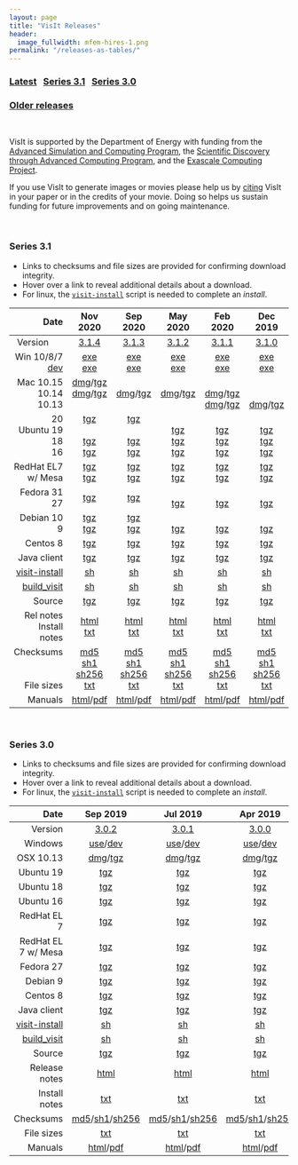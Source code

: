 ```yaml
---
layout: page
title: "VisIt Releases"
header:
  image_fullwidth: mfem-hires-1.png
permalink: "/releases-as-tables/"
---
```

### [Latest](#series-31)&nbsp;&nbsp;&nbsp;[Series 3.1](#series-31)&nbsp;&nbsp;&nbsp;[Series 3.0](#series-30)
### [Older releases](https://wci.llnl.gov/simulation/computer-codes/visit/executables)

<br>

VisIt is supported by the Department of Energy with funding from the
[Advanced Simulation and Computing Program](https://asc.llnl.gov), the
[Scientific Discovery through Advanced Computing Program](https://www.scidac.gov),
and the [Exascale Computing Project](https://www.exascaleproject.org).

If you use VisIt to generate images or movies please help us by
[citing](citing-visit.md) VisIt in your paper or in the credits of your movie.
Doing so helps us sustain funding for future improvements and on going maintenance.

<br>

<a name="latest"></a>
### Series 3.1

* Links to checksums and file sizes are provided for confirming download integrity.
* Hover over a link to reveal additional details about a download.
* For linux, the [`visit-install`][vm2] script is needed to complete an *install*.

Date | Nov 2020 | Sep 2020 | May 2020 | Feb 2020 | Dec 2019
---:|:---:|:---:|:---:|:---:|:---:
Version&nbsp;&nbsp;&nbsp;&nbsp;&nbsp;&nbsp;     | [3.1.4] | [3.1.3] | [3.1.2] | [3.1.1] | [3.1.0]
Win 10/8/7<br>[dev]|[exe][314w]<br>[exe][314wd]|[exe][313w]<br>[exe][313wd]|[exe][312w]<br>[exe][312wd]|[exe][311w]<br>[exe][311wd]|[exe][310w]<br>[exe][310wd]
Mac 10.15<br>10.14<br>10.13|[dmg][314m1015dmg]/[tgz][314m1015tgz]<br>[dmg][314m1014dmg]/[tgz][314m1014tgz]<br>&nbsp;|&nbsp;<br>[dmg][313m1014dmg]/[tgz][313m1014tgz]<br>&nbsp;|&nbsp;<br>[dmg][312m1014dmg]/[tgz][312m1014tgz]<br>&nbsp;|&nbsp;<br>[dmg][311m1014dmg]/[tgz][311m1014tgz]<br>[dmg][311m1013dmg]/[tgz][311m1013tgz]|&nbsp;<br>&nbsp;<br>[dmg][310m1013dmg]/[tgz][310m1013tgz]
20<br>Ubuntu 19<br>18<br>16 |[tgz][314u20]<br><br>[tgz][314u18]<br>[tgz][314u16]|[tgz][313u20]<br><br>[tgz][313u18]<br>[tgz][313u16]|<br>[tgz][312u19]<br>[tgz][312u18]<br>[tgz][312u16]|<br>[tgz][311u19]<br>[tgz][311u18]<br>[tgz][311u16]|<br>[tgz][310u19]<br>[tgz][310u18]<br>[tgz][310u16]
RedHat EL7<br>w/ Mesa|[tgz][314rh]<br>[tgz][314rhwm]|[tgz][313rh]<br>[tgz][313rhwm]|[tgz][312rh]<br>[tgz][312rhwm]|[tgz][311rh]<br>[tgz][311rhwm]|[tgz][310rh]<br>[tgz][310rhwm]
Fedora 31<br>27 |[tgz][314f31]<br>|[tgz][313f31]<br>|<br>[tgz][312f27]|<br>[tgz][311f27]|<br>[tgz][310f27]
Debian 10<br>9 |[tgz][314d10]<br>[tgz][314d9]|[tgz][313d10]<br>[tgz][313d9]|<br>[tgz][312d9]|<br>[tgz][311d9]|<br>[tgz][310d9]
Centos 8    |[tgz][314c8]|[tgz][313c8]|[tgz][312c8]|[tgz][311c8]|[tgz][310c8]
Java client |[tgz][314j]|[tgz][313j]|[tgz][312j]|[tgz][311j]|[tgz][310j]
[visit-install][vm1]|[sh][314vi]|[sh][313vi]|[sh][312vi]|[sh][311vi]|[sh][310vi]
[build_visit][vm2] |[sh][314bv]|[sh][313bv]|[sh][312bv]|[sh][311bv]|[sh][310bv]
Source      |[tgz][314stgz]|[tgz][313stgz]|[tgz][312stgz]|[tgz][311stgz]|[tgz][310stgz]
Rel notes<br>Install notes |[html][314rn]<br>[txt][314in]|[html][313rn]<br>[txt][313in]|[html][312rn]<br>[txt][312in]|[html][311rn]<br>[txt][311in]|[html][310rn]<br>[txt][310in]
Checksums<br><br><br>File sizes   |[md5][314md5]<br>[sh1][314sha1]<br>[sh256][314sha256]<br>[txt][314fs]|[md5][313md5]<br>[sh1][313sha1]<br>[sh256][313sha256]<br>[txt][313fs]|[md5][312md5]<br>[sh1][312sha1]<br>[sh256][312sha256]<br>[txt][312fs]|[md5][311md5]<br>[sh1][311sha1]<br>[sh256][311sha256]<br>[txt][311fs]|[md5][310md5]<br>[sh1][310sha1]<br>[sh256][310sha256]<br>[txt][310fs]
Manuals     |[html][314doc]/[pdf][314pdf]|[html][313doc]/[pdf][313pdf]|[html][312doc]/[pdf][312pdf]|[html][311doc]/[pdf][311pdf]|[html][310doc]/[pdf][310pdf]

[dev]: # "For development on Windows"
[vm1]: https://visit-sphinx-github-user-manual.readthedocs.io/en/develop/gui_manual/Intro/Installing_VisIt.html?highlight=visit-install#installing-on-linux "Use to install Linux binaries"
[vm2]: https://visit-sphinx-github-user-manual.readthedocs.io/en/develop/gui_manual/Building/index.html?highlight=build_visit "Using build_visit to build and install VisIt from sources."

<!-- 3.1.4 release asset links -->
[3.1.4]: https://github.com/visit-dav/visit/releases/tag/v3.1.4 "All GitHub release assets"
[314w]: https://github.com/visit-dav/visit/releases/download/v3.1.4/visit3.1.4_x64.exe "Windows 10/8/7, 64-bit Visual Studio 2017"
[314wd]: https://github.com/visit-dav/visit/releases/download/v3.1.4/visitdev3.1.4.exe "Windows 10/8/7 for VisIt development, 64-bit Visual Studio 2017"
[314m1014dmg]: https://github.com/visit-dav/visit/releases/download/v3.1.4/visit3.1.4.darwin-x86_64-10_14.dmg "Darwin 10.14, Darwin Kernel Version 18.7.0, clang-1000.11.45.5, MPICH"
[314m1014tgz]: https://github.com/visit-dav/visit/releases/download/v3.1.4/visit3.1.4.darwin-x86_64-10_14.tar.gz "Darwin 10.14, Darwin Kernel Version 18.7.0, clang-1000.11.45.5, MPICH"
[314m1015dmg]: https://github.com/visit-dav/visit/releases/download/v3.1.4/visit3.1.4.darwin-x86_64-10_15.dmg "Darwin 10.15, Darwin Kernel Version 19.6.0, clang-1100.0.33.16, MPICH"
[314m1015tgz]: https://github.com/visit-dav/visit/releases/download/v3.1.4/visit3.1.4.darwin-x86_64-10_15.tar.gz "Darwin 10.15, Darwin Kernel Version 19.6.0, clang-1100.0.33.16, MPICH"
[314u20]: https://github.com/visit-dav/visit/releases/download/v3.1.4/visit3_1_4.linux-x86_64-ubuntu20.tar.gz "Ubuntu 20, 4.19.76-linuxkit #1 SMP, gcc 9.3"
[314u18]: https://github.com/visit-dav/visit/releases/download/v3.1.4/visit3_1_4.linux-x86_64-ubuntu18.tar.gz "Ubuntu 18, 4.19.76-linuxkit #1 SMP, gcc 7.5"
[314u16]: https://github.com/visit-dav/visit/releases/download/v3.1.4/visit3_1_4.linux-x86_64-ubuntu16.tar.gz "Ubuntu 16, 4.19.76-linuxkit #1 SMP, gcc 5.4"
[314rh]: https://github.com/visit-dav/visit/releases/download/v3.1.4/visit3_1_4.linux-x86_64-rhel7.tar.gz "Redhat Enterprise Linux 7.5, 4.18.9-1.el7.elrepo.x86_64 #1 SMP, gcc 4.8.5"
[314rhwm]: https://github.com/visit-dav/visit/releases/download/v3.1.4/visit3_1_4.linux-x86_64-rhel7-wmesa.tar.gz "Redhat Enterprise Linux 7.5, 4.18.9-1.el7.elrepo.x86_64 #1 SMP, gcc 4.8.5 (Includes Mesa support for rendering without a display. Only use on servers without a display.)"
[314f31]: https://github.com/visit-dav/visit/releases/download/v3.1.4/visit3_1_4.linux-x86_64-fedora27.tar.gz "Fedora 31, 4.19.76-linuxkit #1 SMP, gcc 9.3.1"
[314d9]: https://github.com/visit-dav/visit/releases/download/v3.1.4/visit3_1_4.linux-x86_64-debian9.tar.gz "Debian 9, 4.19.76-linuxkit #1 SMP, gcc 6.3"
[314d10]: https://github.com/visit-dav/visit/releases/download/v3.1.4/visit3_1_4.linux-x86_64-debian10.tar.gz "Debian 10, 4.19.76-linuxkit #1 SMP, gcc 8.3"
[314c8]: https://github.com/visit-dav/visit/releases/download/v3.1.4/visit3_1_4.linux-x86_64-centos8.tar.gz "CentOS 8, 4.19.76-linuxkit #1 SMP, gcc 8.3.1"
[314j]: https://github.com/visit-dav/visit/releases/download/v3.1.4/jvisit3.1.4.tar.gz "VisIt client only: Java(TM) SE Runtime Environment (build 1.6.0_161-b13) Java HotSpot(TM) 64-Bit Server VM (build 20.161-b13, mixed mode)"
[314vi]: https://github.com/visit-dav/visit/releases/download/v3.1.4/visit-install3_1_4 "Linux installer script needed to install linux binaries"
[314bv]: https://github.com/visit-dav/visit/releases/download/v3.1.4/build_visit3_1_4 "Download *only* this script to build VisIt from sources"
[314stgz]: https://github.com/visit-dav/visit/releases/download/v3.1.4/visit3.1.4.tar.gz
[314rn]: ../releases/release-notes-3.1.4
[314in]: https://github.com/visit-dav/visit/blob/3.1RC/src/INSTALL_NOTES
[314sha256]: https://github.com/visit-dav/visit/releases/download/v3.1.4/visit_sha256_checksums.txt "List of all download file names and their sha256 checksums"
[314sha1]: https://github.com/visit-dav/visit/releases/download/v3.1.4/visit_sha1_checksums.txt "List of all download file names and their sha1 checksums"
[314md5]: https://github.com/visit-dav/visit/releases/download/v3.1.4/visit_md5_checksums.txt "List of all download file names and their md5 checksums"
[314fs]: https://github.com/visit-dav/visit/releases/download/v3.1.4/visit_filesizes.txt "List of all download file names and their sizes in bytes"
[314doc]: https://visit-sphinx-github-user-manual.readthedocs.io/en/v3.1.4/
[314pdf]: https://visit-sphinx-github-user-manual.readthedocs.io/_/downloads/en/v3.1.4/pdf/

<!-- 3.1.3 release asset links -->
[3.1.3]: https://github.com/visit-dav/visit/releases/tag/v3.1.3 "All GitHub release assets"
[313w]: https://github.com/visit-dav/visit/releases/download/v3.1.3/visit3.1.3_x64.exe "Windows 10/8/7, 64-bit Visual Studio 2017"
[313wd]: https://github.com/visit-dav/visit/releases/download/v3.1.3/visitdev3.1.3.exe "Windows 10/8/7 for VisIt development, 64-bit Visual Studio 2017"
[313m1014dmg]: https://github.com/visit-dav/visit/releases/download/v3.1.3/visit3.1.3.darwin-x86_64-10_14.dmg "Darwin 10.14, Darwin Kernel Version 18.7.0, clang-1000.11.45.5, MPICH"
[313m1014tgz]: https://github.com/visit-dav/visit/releases/download/v3.1.3/visit3.1.3.darwin-x86_64-10_14.tar.gz "Darwin 10.14, Darwin Kernel Version 18.7.0, clang-1000.11.45.5, MPICH"
[313u20]: https://github.com/visit-dav/visit/releases/download/v3.1.3/visit3_1_3.linux-x86_64-ubuntu20.tar.gz "Ubuntu 20, 4.19.76-linuxkit #1 SMP, gcc 9.3"
[313u18]: https://github.com/visit-dav/visit/releases/download/v3.1.3/visit3_1_3.linux-x86_64-ubuntu18.tar.gz "Ubuntu 18, 4.19.76-linuxkit #1 SMP, gcc 7.5"
[313u16]: https://github.com/visit-dav/visit/releases/download/v3.1.3/visit3_1_3.linux-x86_64-ubuntu16.tar.gz "Ubuntu 16, 4.19.76-linuxkit #1 SMP, gcc 5.4"
[313rh]: https://github.com/visit-dav/visit/releases/download/v3.1.3/visit3_1_3.linux-x86_64-rhel7.tar.gz "Redhat Enterprise Linux 7.5, 4.18.9-1.el7.elrepo.x86_64 #1 SMP, gcc 4.8.5"
[313rhwm]: https://github.com/visit-dav/visit/releases/download/v3.1.3/visit3_1_3.linux-x86_64-rhel7-wmesa.tar.gz "Redhat Enterprise Linux 7.5, 4.18.9-1.el7.elrepo.x86_64 #1 SMP, gcc 4.8.5 (Includes Mesa support for rendering without a display. Only use on servers without a display.)"
[313f31]: https://github.com/visit-dav/visit/releases/download/v3.1.3/visit3_1_3.linux-x86_64-fedora27.tar.gz "Fedora 31, 4.19.76-linuxkit #1 SMP, gcc 9.3.1"
[313d9]: https://github.com/visit-dav/visit/releases/download/v3.1.3/visit3_1_3.linux-x86_64-debian9.tar.gz "Debian 9, 4.19.76-linuxkit #1 SMP, gcc 6.3"
[313d10]: https://github.com/visit-dav/visit/releases/download/v3.1.3/visit3_1_3.linux-x86_64-debian10.tar.gz "Debian 10, 4.19.76-linuxkit #1 SMP, gcc 8.3"
[313c8]: https://github.com/visit-dav/visit/releases/download/v3.1.3/visit3_1_3.linux-x86_64-centos8.tar.gz "CentOS 8, 4.19.76-linuxkit #1 SMP, gcc 8.3.1"
[313j]: https://github.com/visit-dav/visit/releases/download/v3.1.3/jvisit3.1.3.tar.gz "VisIt client only: Java(TM) SE Runtime Environment (build 1.6.0_161-b13) Java HotSpot(TM) 64-Bit Server VM (build 20.161-b13, mixed mode)"
[313vi]: https://github.com/visit-dav/visit/releases/download/v3.1.3/visit-install3_1_3 "Linux installer script needed to install linux binaries"
[313bv]: https://github.com/visit-dav/visit/releases/download/v3.1.3/build_visit3_1_3 "Download *only* this script to build VisIt from sources"
[313stgz]: https://github.com/visit-dav/visit/releases/download/v3.1.3/visit3.1.3.tar.gz
[313rn]: ../releases/release-notes-3.1.3
[313in]: https://github.com/visit-dav/visit/blob/3.1RC/src/INSTALL_NOTES
[313sha256]: https://github.com/visit-dav/visit/releases/download/v3.1.3/visit_sha256_checksums.txt "List of all download file names and their sha256 checksums"
[313sha1]: https://github.com/visit-dav/visit/releases/download/v3.1.3/visit_sha1_checksums.txt "List of all download file names and their sha1 checksums"
[313md5]: https://github.com/visit-dav/visit/releases/download/v3.1.3/visit_md5_checksums.txt "List of all download file names and their md5 checksums"
[313fs]: https://github.com/visit-dav/visit/releases/download/v3.1.3/visit_filesizes.txt "List of all download file names and their sizes in bytes"
[313doc]: https://visit-sphinx-github-user-manual.readthedocs.io/en/v3.1.3/
[313pdf]: https://visit-sphinx-github-user-manual.readthedocs.io/_/downloads/en/v3.1.3/pdf/

<!-- 3.1.2 release asset links -->
[3.1.2]: https://github.com/visit-dav/visit/releases/tag/v3.1.2 "All GitHub release assets"
[312w]: https://github.com/visit-dav/visit/releases/download/v3.1.2/visit3.1.2_x64.exe "Windows 10/8/7, 64-bit Visual Studio 2017"
[312wd]: https://github.com/visit-dav/visit/releases/download/v3.1.2/visitdev3.1.2.exe "Windows 10/8/7 for VisIt development, 64-bit Visual Studio 2017"
[312m1014dmg]: https://github.com/visit-dav/visit/releases/download/v3.1.2/visit3.1.2.darwin-x86_64-10_14.dmg "Darwin 10.14, Darwin Kernel Version 18.7.0, clang-1000.11.45.5, MPICH"
[312m1014tgz]: https://github.com/visit-dav/visit/releases/download/v3.1.2/visit3.1.2.darwin-x86_64-10_14.tar.gz "Darwin 10.14, Darwin Kernel Version 18.7.0, clang-1000.11.45.5, MPICH"
[312u19]: https://github.com/visit-dav/visit/releases/download/v3.1.2/visit3_1_2.linux-x86_64-ubuntu19.tar.gz "Ubuntu 19, 4.9.184-linuxkit #1 SMP, gcc 8.3"
[312u18]: https://github.com/visit-dav/visit/releases/download/v3.1.2/visit3_1_2.linux-x86_64-ubuntu18.tar.gz "Ubuntu 18, 4.9.184-linuxkit #1 SMP, gcc 7.4"
[312u16]: https://github.com/visit-dav/visit/releases/download/v3.1.2/visit3_1_2.linux-x86_64-ubuntu16.tar.gz "Ubuntu 16, 4.9.184-linuxkit #1 SMP, gcc 5.4"
[312rh]: https://github.com/visit-dav/visit/releases/download/v3.1.2/visit3_1_2.linux-x86_64-rhel7.tar.gz "Redhat Enterprise Linux 7.5, 4.18.9-1.el7.elrepo.x86_64 #1 SMP, gcc 4.8.5"
[312rhwm]: https://github.com/visit-dav/visit/releases/download/v3.1.2/visit3_1_2.linux-x86_64-rhel7-wmesa.tar.gz "Redhat Enterprise Linux 7.5, 4.18.9-1.el7.elrepo.x86_64 #1 SMP, gcc 4.8.5 (Includes Mesa support for rendering without a display. Only use on servers without a display.)"
[312f27]: https://github.com/visit-dav/visit/releases/download/v3.1.2/visit3_1_2.linux-x86_64-fedora27.tar.gz "Fedora 27, 4.9.184-linuxkit #1 SMP, gcc 7.3.1"
[312d9]: https://github.com/visit-dav/visit/releases/download/v3.1.2/visit3_1_2.linux-x86_64-debian9.tar.gz "Debian 9, 4.9.184-linuxkit #1 SMP, gcc 6.3"
[312d10]: https://github.com/visit-dav/visit/releases/download/v3.1.2/visit3_1_2.linux-x86_64-debian10.tar.gz "Debian 10, 4.19.76-linuxkit #1 SMP, gcc 8.3"
[312c8]: https://github.com/visit-dav/visit/releases/download/v3.1.2/visit3_1_2.linux-x86_64-centos8.tar.gz "CentOS 8, 4.9.184-linuxkit #1 SMP, gcc 8.2.1"
[312j]: https://github.com/visit-dav/visit/releases/download/v3.1.2/jvisit3.1.2.tar.gz "VisIt client only: Java(TM) SE Runtime Environment (build 1.6.0_161-b13) Java HotSpot(TM) 64-Bit Server VM (build 20.161-b13, mixed mode)"
[312vi]: https://github.com/visit-dav/visit/releases/download/v3.1.2/visit-install3_1_2 "Linux installer script needed to install linux binaries"
[312bv]: https://github.com/visit-dav/visit/releases/download/v3.1.2/build_visit3_1_2 "Download *only* this script to build VisIt from sources"
[312stgz]: https://github.com/visit-dav/visit/releases/download/v3.1.2/visit3.1.2.tar.gz
[312rn]: ../releases/release-notes-3.1.2
[312in]: https://github.com/visit-dav/visit/blob/3.1RC/src/INSTALL_NOTES
[312sha256]: https://github.com/visit-dav/visit/releases/download/v3.1.2/visit_sha256_checksums.txt "List of all download file names and their sha256 checksums"
[312sha1]: https://github.com/visit-dav/visit/releases/download/v3.1.2/visit_sha1_checksums.txt "List of all download file names and their sha1 checksums"
[312md5]: https://github.com/visit-dav/visit/releases/download/v3.1.2/visit_md5_checksums.txt "List of all download file names and their md5 checksums"
[312fs]: https://github.com/visit-dav/visit/releases/download/v3.1.2/visit_filesizes.txt "List of all download file names and their sizes in bytes"
[312doc]: https://visit-sphinx-github-user-manual.readthedocs.io/en/v3.1.2/
[312pdf]: https://visit-sphinx-github-user-manual.readthedocs.io/_/downloads/en/v3.1.2/pdf/

<!-- 3.1.1 release asset links -->
[3.1.1]: https://github.com/visit-dav/visit/releases/tag/v3.1.1 "All GitHub release assets"
[311w]: https://github.com/visit-dav/visit/releases/download/v3.1.1/visit3.1.1_x64.exe "Windows 10/8/7, 64-bit Visual Studio 2017"
[311wd]: https://github.com/visit-dav/visit/releases/download/v3.1.1/visitdev3.1.1.exe "Windows 10/8/7 for VisIt development, 64-bit Visual Studio 2017"
[311m1014dmg]: https://github.com/visit-dav/visit/releases/download/v3.1.1/visit3.1.1.darwin-x86_64-10_14.dmg "Darwin 10.14, Darwin Kernel Version 18.7.0, clang-1000.11.45.5, MPICH"
[311m1014tgz]: https://github.com/visit-dav/visit/releases/download/v3.1.1/visit3.1.1.darwin-x86_64-10_14.tar.gz "Darwin 10.14, Darwin Kernel Version 18.7.0, clang-1000.11.45.5, MPICH"
[311m1013dmg]: https://github.com/visit-dav/visit/releases/download/v3.1.1/visit3.1.1.darwin-x86_64-10.13.dmg "Darwin 10.13, Darwin Kernel Version 17.7.0, clang-900.39.2, MPICH"
[311m1013tgz]: https://github.com/visit-dav/visit/releases/download/v3.1.1/visit3.1.1.darwin-x86_64-10.13.tar.gz "Darwin 10.13, Darwin Kernel Version 17.7.0, clang-900.39.2, MPICH"
[311u19]: https://github.com/visit-dav/visit/releases/download/v3.1.1/visit3_1_1.linux-x86_64-ubuntu19.tar.gz "Ubuntu 19, 4.9.184-linuxkit #1 SMP, gcc 8.3"
[311u18]: https://github.com/visit-dav/visit/releases/download/v3.1.1/visit3_1_1.linux-x86_64-ubuntu18.tar.gz "Ubuntu 18, 4.9.184-linuxkit #1 SMP, gcc 7.4"
[311u16]: https://github.com/visit-dav/visit/releases/download/v3.1.1/visit3_1_1.linux-x86_64-ubuntu16.tar.gz "Ubuntu 16, 4.9.184-linuxkit #1 SMP, gcc 5.4"
[311rh]: https://github.com/visit-dav/visit/releases/download/v3.1.1/visit3_1_1.linux-x86_64-rhel7.tar.gz "Redhat Enterprise Linux 7.5, 4.18.9-1.el7.elrepo.x86_64 #1 SMP, gcc 4.8.5"
[311rhwm]: https://github.com/visit-dav/visit/releases/download/v3.1.1/visit3_1_1.linux-x86_64-rhel7-wmesa.tar.gz "Redhat Enterprise Linux 7.5, 4.18.9-1.el7.elrepo.x86_64 #1 SMP, gcc 4.8.5 (Includes Mesa support for rendering without a display. Only use on servers without a display.)"
[311f27]: https://github.com/visit-dav/visit/releases/download/v3.1.1/visit3_1_1.linux-x86_64-fedora27.tar.gz "Fedora 27, 4.9.184-linuxkit #1 SMP, gcc 7.3.1"
[311d9]: https://github.com/visit-dav/visit/releases/download/v3.1.1/visit3_1_1.linux-x86_64-debian9.tar.gz "Debian 9, 4.9.184-linuxkit #1 SMP, gcc 6.3"
[311c8]: https://github.com/visit-dav/visit/releases/download/v3.1.1/visit3_1_1.linux-x86_64-centos8.tar.gz "CentOS 8, 4.9.184-linuxkit #1 SMP, gcc 8.2.1"
[311j]: https://github.com/visit-dav/visit/releases/download/v3.1.1/jvisit3.1.1.tar.gz "VisIt client only: Java(TM) SE Runtime Environment (build 1.6.0_161-b13) Java HotSpot(TM) 64-Bit Server VM (build 20.161-b13, mixed mode)"
[311vi]: https://github.com/visit-dav/visit/releases/download/v3.1.1/visit-install3_1_1 "Linux installer script needed to install linux binaries"
[311bv]: https://github.com/visit-dav/visit/releases/download/v3.1.1/build_visit3_1_1 "Download *only* this script to build VisIt from sources"
[311stgz]: https://github.com/visit-dav/visit/releases/download/v3.1.1/visit3.1.1.tar.gz
<!--
[311rn]: https://wci.llnl.gov/simulation/computer-codes/visit/releases/release-notes-3.1.1
[311in]: https://github.com/visit-dav/visit/releases/download/v3.1.1/INSTALL_NOTES.txt
Below is using a special github feature, htmlpreview.github.io to render the html from the source repo
[311rn]: https://htmlpreview.github.io/?https://raw.githubusercontent.com/visit-dav/visit/3.1RC/src/resources/help/en_US/relnotes3.1.0.html
-->
[311rn]: ../releases/release-notes-3.1.1
[311in]: https://github.com/visit-dav/visit/blob/3.1RC/src/INSTALL_NOTES
[311sha256]: https://github.com/visit-dav/visit/releases/download/v3.1.1/visit_sha256_checksums.txt "List of all download file names and their sha256 checksums"
[311sha1]: https://github.com/visit-dav/visit/releases/download/v3.1.1/visit_sha1_checksums.txt "List of all download file names and their sha1 checksums"
[311md5]: https://github.com/visit-dav/visit/releases/download/v3.1.1/visit_md5_checksums.txt "List of all download file names and their md5 checksums"
[311fs]: https://github.com/visit-dav/visit/releases/download/v3.1.1/visit_filesizes.txt "List of all download file names and their sizes in bytes"
[311doc]: https://visit-sphinx-github-user-manual.readthedocs.io/en/v3.1.1/
[311pdf]: https://visit-sphinx-github-user-manual.readthedocs.io/_/downloads/en/v3.1.1/pdf/

<!-- 3.1.0 release asset links -->
[3.1.0]: https://github.com/visit-dav/visit/releases/tag/v3.1.0 "All GitHub release assets"
[310w]: https://github.com/visit-dav/visit/releases/download/v3.1.0/visit3.1.0_x64.exe "Windows 10/8/7, 64-bit Visual Studio 2017"
[310wd]: https://github.com/visit-dav/visit/releases/download/v3.1.0/visitdev3.1.0.exe "Windows 10/8/7 for VisIt development, 64-bit Visual Studio 2017"
[310m1013dmg]: https://github.com/visit-dav/visit/releases/download/v3.1.0/visit3.1.0.darwin-x86_64-10.13.dmg "Darwin 10.13, Darwin Kernel Version 17.7.0, clang-900.39.2, MPICH (Works on Mac OS X 10.13 and later.)"
[310m1013tgz]: https://github.com/visit-dav/visit/releases/download/v3.1.0/visit3.1.0.darwin-x86_64-10.13.tar.gz "Darwin 10.13, Darwin Kernel Version 17.7.0, clang-900.39.2, MPICH (Works on Mac OS X 10.13 and later.)"
[310u19]: https://github.com/visit-dav/visit/releases/download/v3.1.0/visit3_1_0.linux-x86_64-ubuntu19.tar.gz "Ubuntu 19, 4.9.184-linuxkit #1 SMP, gcc 8.3"
[310u18]: https://github.com/visit-dav/visit/releases/download/v3.1.0/visit3_1_0.linux-x86_64-ubuntu18.tar.gz "Ubuntu 18, 4.9.184-linuxkit #1 SMP, gcc 7.4"
[310u16]: https://github.com/visit-dav/visit/releases/download/v3.1.0/visit3_1_0.linux-x86_64-ubuntu16.tar.gz "Ubuntu 16, 4.9.184-linuxkit #1 SMP, gcc 5.4"
[310rh]: https://github.com/visit-dav/visit/releases/download/v3.1.0/visit3_1_0.linux-x86_64-rhel7.tar.gz "Redhat Enterprise Linux 7.5, 4.18.9-1.el7.elrepo.x86_64 #1 SMP, gcc 4.8.5"
[310rhwm]: https://github.com/visit-dav/visit/releases/download/v3.1.0/visit3_1_0.linux-x86_64-rhel7-wmesa.tar.gz "Redhat Enterprise Linux 7.5, 4.18.9-1.el7.elrepo.x86_64 #1 SMP, gcc 4.8.5 (Includes Mesa support for rendering without a display. Only use on servers without a display.)"
[310f27]: https://github.com/visit-dav/visit/releases/download/v3.1.0/visit3_1_0.linux-x86_64-fedora27.tar.gz "Fedora 27, 4.9.184-linuxkit #1 SMP, gcc 7.3.1"
[311rn]: ../releases/release-notes-3.1.1
[310d9]: https://github.com/visit-dav/visit/releases/download/v3.1.0/visit3_1_0.linux-x86_64-debian9.tar.gz "Debian 9, 4.9.184-linuxkit #1 SMP, gcc 6.3"
[310c8]: https://github.com/visit-dav/visit/releases/download/v3.1.0/visit3_1_0.linux-x86_64-centos8.tar.gz "CentOS 8, 4.9.184-linuxkit #1 SMP, gcc 8.2.1"
[310j]: https://github.com/visit-dav/visit/releases/download/v3.1.0/jvisit3.1.0.tar.gz "VisIt client only: Java(TM) SE Runtime Environment (build 1.6.0_161-b13) Java HotSpot(TM) 64-Bit Server VM (build 20.161-b13, mixed mode)"
[310vi]: https://github.com/visit-dav/visit/releases/download/v3.1.0/visit-install3_1_0 "Linux installer script needed to install linux binaries"
[310bv]: https://github.com/visit-dav/visit/releases/download/v3.1.0/build_visit3_1_0 "Download *only* this script to build VisIt from sources"
[310stgz]: https://github.com/visit-dav/visit/releases/download/v3.1.0/visit3.1.0.tar.gz
[310rn]: ../releases/release-notes-3.1.0
[310in]: https://github.com/visit-dav/visit/releases/download/v3.1.0/INSTALL_NOTES.txt
[310sha256]: https://github.com/visit-dav/visit/releases/download/v3.1.0/visit_sha256_checksums.txt
[310sha1]: https://github.com/visit-dav/visit/releases/download/v3.1.0/visit_sha1_checksums.txt
[310md5]: https://github.com/visit-dav/visit/releases/download/v3.1.0/visit_md5_checksums.txt
[310fs]: https://github.com/visit-dav/visit/releases/download/v3.1.0/visit_filesizes.txt
[310doc]: https://visit-sphinx-github-user-manual.readthedocs.io/en/v3.1.0/
[310pdf]: https://visit-sphinx-github-user-manual.readthedocs.io/_/downloads/en/v3.1.0/pdf/

<br>

### Series 3.0

* Links to checksums and file sizes are provided for confirming download integrity.
* Hover over a link to reveal additional details about a download.
* For linux, the [`visit-install`][vm2] script is needed to complete an *install*.

Date | Sep 2019 | Jul 2019 | Apr 2019
---:|:---:|:---:|:---:
Version     |[3.0.2] | [3.0.1] | [3.0.0]
Windows     |[use][302w]/[dev][302wd]|[use][301w]/[dev][301wd]|[use][300w]/[dev][300wd]
OSX 10.13   |[dmg][302m1013dmg]/[tgz][302m1013tgz]|[dmg][301m1013dmg]/[tgz][301m1013tgz]|[dmg][300m1013dmg]/[tgz][300m1013tgz]
Ubuntu 19   |[tgz][302u19]|[tgz][301u19]|[tgz][300u19]
Ubuntu 18   |[tgz][302u18]|[tgz][301u18]|[tgz][300u18]
Ubuntu 16   |[tgz][302u16]|[tgz][301u16]|[tgz][300u16]
RedHat EL 7 |[tgz][302rh]|[tgz][301rh]|[tgz][300rh]
RedHat EL 7 w/ Mesa |[tgz][302rhwm]|[tgz][301rhwm]|[tgz][300rhwm]
Fedora 27   |[tgz][302f27]|[tgz][301f27]|[tgz][300f27]
Debian 9    |[tgz][302d9]|[tgz][301d9]|[tgz][300d9]
Centos 8    |[tgz][302c8]|[tgz][301c8]|[tgz][300c8]
Java client |[tgz][302j]|[tgz][301j]|[tgz][300j]
[visit-install][vm1]|[sh][302vi]|[sh][301vi]|[sh][300vi]
[build_visit][vm2]|[sh][302bv]|[sh][301bv]|[sh][300bv]
Source      |[tgz][302stgz]|[tgz][301stgz]|[tgz][300stgz]
Release notes |[html][302rn]|[html][301rn]|[html][300rn]
Install notes |[txt][302in]|[txt][301in]|[txt][300in]
Checksums   |[md5][302md5]/[sh1][302sha1]/[sh256][302sha256]|[md5][301md5]/[sh1][301sha1]/[sh256][301sha256]|[md5][300md5]/[sh1][300sha1]/[sh256][300sha256]
File sizes  |[txt][302fs]|[txt][301fs]|[txt][300fs]
Manuals     |[html][302doc]/[pdf][302pdf]|[html][301doc]/[pdf][301pdf]|[html][300doc]/[pdf][300pdf]

<!-- 3.0.2 release asset links -->
[3.0.2]: https://github.com/visit-dav/visit/releases/tag/v3.0.2 "All GitHub release assets"
[302w]: https://github.com/visit-dav/visit/releases/download/v3.0.2/visit3.0.2_x64.exe "Windows 10/8/7, 64-bit Visual Studio 2017"
[302wd]: https://github.com/visit-dav/visit/releases/download/v3.0.2/visitdev3.0.2.exe "Windows 10/8/7 for VisIt development, 64-bit Visual Studio 2017"
[302m1013dmg]: https://github.com/visit-dav/visit/releases/download/v3.0.2/visit3.0.2.darwin-x86_64-10.13.dmg "Darwin 10.13, Darwin Kernel Version 17.7.0, clang-900.39.2, MPICH (Works on Mac OS X 10.13 and later.)"
[302m1013tgz]: https://github.com/visit-dav/visit/releases/download/v3.0.2/visit3.0.2.darwin-x86_64-10.13.tar.gz "Darwin 10.13, Darwin Kernel Version 17.7.0, clang-900.39.2, MPICH (Works on Mac OS X 10.13 and later.)"
[302u19]: https://github.com/visit-dav/visit/releases/download/v3.0.2/visit3_0_2.linux-x86_64-ubuntu19.tar.gz "Ubuntu 19, 4.9.184-linuxkit #1 SMP, gcc 8.3"
[302u18]: https://github.com/visit-dav/visit/releases/download/v3.0.2/visit3_0_2.linux-x86_64-ubuntu18.tar.gz "Ubuntu 18, 4.9.184-linuxkit #1 SMP, gcc 7.4"
[302u16]: https://github.com/visit-dav/visit/releases/download/v3.0.2/visit3_0_2.linux-x86_64-ubuntu16.tar.gz "Ubuntu 16, 4.9.184-linuxkit #1 SMP, gcc 5.4"
[302rh]: https://github.com/visit-dav/visit/releases/download/v3.0.2/visit3_0_2.linux-x86_64-rhel7.tar.gz "Redhat Enterprise Linux 7.5, 4.18.9-1.el7.elrepo.x86_64 #1 SMP, gcc 4.8.5"
[302rhwm]: https://github.com/visit-dav/visit/releases/download/v3.0.2/visit3_0_2.linux-x86_64-rhel7-wmesa.tar.gz "Redhat Enterprise Linux 7.5, 4.18.9-1.el7.elrepo.x86_64 #1 SMP, gcc 4.8.5 (Includes Mesa support for rendering without a display. Only use on servers without a display.)"
[302f27]: https://github.com/visit-dav/visit/releases/download/v3.0.2/visit3_0_2.linux-x86_64-fedora27.tar.gz "Fedora 27, 4.9.184-linuxkit #1 SMP, gcc 7.3.1"
[302d9]: https://github.com/visit-dav/visit/releases/download/v3.0.2/visit3_0_2.linux-x86_64-debian9.tar.gz "Debian 9, 4.9.184-linuxkit #1 SMP, gcc 6.3"
[302c8]: https://github.com/visit-dav/visit/releases/download/v3.0.2/visit3_0_2.linux-x86_64-centos8.tar.gz "CentOS 8, 4.9.184-linuxkit #1 SMP, gcc 8.2.1"
[302j]: https://github.com/visit-dav/visit/releases/download/v3.0.2/jvisit3.0.2.tar.gz "VisIt client only: Java(TM) SE Runtime Environment (build 1.6.0_161-b13) Java HotSpot(TM) 64-Bit Server VM (build 20.161-b13, mixed mode)"
[302vi]: https://github.com/visit-dav/visit/releases/download/v3.0.2/visit-install3_0_2 "Linux installer script needed to install linux binaries"
[302bv]: https://github.com/visit-dav/visit/releases/download/v3.0.2/build_visit3_0_2 "Download *only* this script to build VisIt from sources"
[302stgz]: https://github.com/visit-dav/visit/releases/download/v3.0.2/visit3.0.2.tar.gz
[302rn]: ../releases/release-notes-3.0.2
[302in]: https://github.com/visit-dav/visit/releases/download/v3.0.2/INSTALL_NOTES.txt
[302sha256]: https://github.com/visit-dav/visit/releases/download/v3.0.2/visit_sha256_checksums.txt
[302sha1]: https://github.com/visit-dav/visit/releases/download/v3.0.2/visit_sha1_checksums.txt
[302md5]: https://github.com/visit-dav/visit/releases/download/v3.0.2/visit_md5_checksums.txt
[302fs]: https://github.com/visit-dav/visit/releases/download/v3.0.2/visit_filesizes.txt
[302doc]: https://visit-sphinx-github-user-manual.readthedocs.io/en/v3.0.2/
[302pdf]: https://visit-sphinx-github-user-manual.readthedocs.io/_/downloads/en/v3.0.2/pdf/

<!-- 3.0.1 release asset links -->
[3.0.1]: https://github.com/visit-dav/visit/releases/tag/v3.0.1 "All GitHub release assets"
[301w]: https://github.com/visit-dav/visit/releases/download/v3.0.1/visit3.0.1_x64.exe "Windows 10/8/7, 64-bit Visual Studio 2017"
[301wd]: https://github.com/visit-dav/visit/releases/download/v3.0.1/visitdev3.0.1.exe "Windows 10/8/7 for VisIt development, 64-bit Visual Studio 2017"
[301m1013dmg]: https://github.com/visit-dav/visit/releases/download/v3.0.1/visit3.0.1.darwin-x86_64-10.13.dmg "Darwin 10.13, Darwin Kernel Version 17.7.0, clang-900.39.2, MPICH (Works on Mac OS X 10.13 and later.)"
[301m1013tgz]: https://github.com/visit-dav/visit/releases/download/v3.0.1/visit3.0.1.darwin-x86_64-10.13.tar.gz "Darwin 10.13, Darwin Kernel Version 17.7.0, clang-900.39.2, MPICH (Works on Mac OS X 10.13 and later.)"
[301u19]: https://github.com/visit-dav/visit/releases/download/v3.0.1/visit3_0_1.linux-x86_64-ubuntu19.tar.gz "Ubuntu 19, 4.9.184-linuxkit #1 SMP, gcc 8.3"
[301u18]: https://github.com/visit-dav/visit/releases/download/v3.0.1/visit3_0_1.linux-x86_64-ubuntu18.tar.gz "Ubuntu 18, 4.9.184-linuxkit #1 SMP, gcc 7.4"
[301u16]: https://github.com/visit-dav/visit/releases/download/v3.0.1/visit3_0_1.linux-x86_64-ubuntu16.tar.gz "Ubuntu 16, 4.9.184-linuxkit #1 SMP, gcc 5.4"
[301rh]: https://github.com/visit-dav/visit/releases/download/v3.0.1/visit3_0_1.linux-x86_64-rhel7.tar.gz "Redhat Enterprise Linux 7.5, 4.18.9-1.el7.elrepo.x86_64 #1 SMP, gcc 4.8.5"
[301rhwm]: https://github.com/visit-dav/visit/releases/download/v3.0.1/visit3_0_1.linux-x86_64-rhel7-wmesa.tar.gz "Redhat Enterprise Linux 7.5, 4.18.9-1.el7.elrepo.x86_64 #1 SMP, gcc 4.8.5 (Includes Mesa support for rendering without a display. Only use on servers without a display.)"
[301f27]: https://github.com/visit-dav/visit/releases/download/v3.0.1/visit3_0_1.linux-x86_64-fedora27.tar.gz "Fedora 27, 4.9.184-linuxkit #1 SMP, gcc 7.3.1"
[301d9]: https://github.com/visit-dav/visit/releases/download/v3.0.1/visit3_0_1.linux-x86_64-debian9.tar.gz "Debian 9, 4.9.184-linuxkit #1 SMP, gcc 6.3"
[301c8]: https://github.com/visit-dav/visit/releases/download/v3.0.1/visit3_0_1.linux-x86_64-centos8.tar.gz "CentOS 8, 4.9.184-linuxkit #1 SMP, gcc 8.2.1"
[301j]: https://github.com/visit-dav/visit/releases/download/v3.0.1/jvisit3.0.1.tar.gz "VisIt client only: Java(TM) SE Runtime Environment (build 1.6.0_161-b13) Java HotSpot(TM) 64-Bit Server VM (build 20.161-b13, mixed mode)"
[301vi]: https://github.com/visit-dav/visit/releases/download/v3.0.1/visit-install3_0_1 "Linux installer script needed to install linux binaries"
[301bv]: https://github.com/visit-dav/visit/releases/download/v3.0.1/build_visit3_0_1 "Download *only* this script to build VisIt from sources"
[301stgz]: https://github.com/visit-dav/visit/releases/download/v3.0.1/visit3.0.1.tar.gz
[301rn]: ../releases/release-notes-3.0.1
[301in]: https://github.com/visit-dav/visit/releases/download/v3.0.1/INSTALL_NOTES.txt
[301sha256]: https://github.com/visit-dav/visit/releases/download/v3.0.1/visit_sha256_checksums.txt
[301sha1]: https://github.com/visit-dav/visit/releases/download/v3.0.1/visit_sha1_checksums.txt
[301md5]: https://github.com/visit-dav/visit/releases/download/v3.0.1/visit_md5_checksums.txt
[301fs]: https://github.com/visit-dav/visit/releases/download/v3.0.1/visit_filesizes.txt
[301doc]: https://visit-sphinx-github-user-manual.readthedocs.io/en/v3.0.1/
[301pdf]: https://visit-sphinx-github-user-manual.readthedocs.io/_/downloads/en/v3.0.1/pdf/

<!-- 3.0.0 release asset links -->
[3.0.0]: https://github.com/visit-dav/visit/releases/tag/v3.0.0 "All GitHub release assets"
[300w]: https://github.com/visit-dav/visit/releases/download/v3.0.0/visit3.0.0_x64.exe "Windows 10/8/7, 64-bit Visual Studio 2017"
[300wd]: https://github.com/visit-dav/visit/releases/download/v3.0.0/visitdev3.0.0.exe "Windows 10/8/7 for VisIt development, 64-bit Visual Studio 2017"
[300m1013dmg]: https://github.com/visit-dav/visit/releases/download/v3.0.0/visit3.0.0.darwin-x86_64-10.13.dmg "Darwin 10.13, Darwin Kernel Version 17.7.0, clang-900.39.2, MPICH (Works on Mac OS X 10.13 and later.)"
[300m1013tgz]: https://github.com/visit-dav/visit/releases/download/v3.0.0/visit3.0.0.darwin-x86_64-10.13.tar.gz "Darwin 10.13, Darwin Kernel Version 17.7.0, clang-900.39.2, MPICH (Works on Mac OS X 10.13 and later.)"
[300u19]: https://github.com/visit-dav/visit/releases/download/v3.0.0/visit3_0_0.linux-x86_64-ubuntu19.tar.gz "Ubuntu 19, 4.9.184-linuxkit #1 SMP, gcc 8.3"
[300u18]: https://github.com/visit-dav/visit/releases/download/v3.0.0/visit3_0_0.linux-x86_64-ubuntu18.tar.gz "Ubuntu 18, 4.9.184-linuxkit #1 SMP, gcc 7.4"
[300u16]: https://github.com/visit-dav/visit/releases/download/v3.0.0/visit3_0_0.linux-x86_64-ubuntu16.tar.gz "Ubuntu 16, 4.9.184-linuxkit #1 SMP, gcc 5.4"
[300rh]: https://github.com/visit-dav/visit/releases/download/v3.0.0/visit3_0_0.linux-x86_64-rhel7.tar.gz "Redhat Enterprise Linux 7.5, 4.18.9-1.el7.elrepo.x86_64 #1 SMP, gcc 4.8.5"
[300rhwm]: https://github.com/visit-dav/visit/releases/download/v3.0.0/visit3_0_0.linux-x86_64-rhel7-wmesa.tar.gz "Redhat Enterprise Linux 7.5, 4.18.9-1.el7.elrepo.x86_64 #1 SMP, gcc 4.8.5 (Includes Mesa support for rendering without a display. Only use on servers without a display.)"
[300f27]: https://github.com/visit-dav/visit/releases/download/v3.0.0/visit3_0_0.linux-x86_64-fedora27.tar.gz "Fedora 27, 4.9.184-linuxkit #1 SMP, gcc 7.3.1"
[300d9]: https://github.com/visit-dav/visit/releases/download/v3.0.0/visit3_0_0.linux-x86_64-debian9.tar.gz "Debian 9, 4.9.184-linuxkit #1 SMP, gcc 6.3"
[300c8]: https://github.com/visit-dav/visit/releases/download/v3.0.0/visit3_0_0.linux-x86_64-centos8.tar.gz "CentOS 8, 4.9.184-linuxkit #1 SMP, gcc 8.2.1"
[300j]: https://github.com/visit-dav/visit/releases/download/v3.0.0/jvisit3.0.0.tar.gz "VisIt client only: Java(TM) SE Runtime Environment (build 1.6.0_161-b13) Java HotSpot(TM) 64-Bit Server VM (build 20.161-b13, mixed mode)"
[300vi]: https://github.com/visit-dav/visit/releases/download/v3.0.0/visit-install3_0_0 "Linux installer script needed to install linux binaries"
[300bv]: https://github.com/visit-dav/visit/releases/download/v3.0.0/build_visit3_0_0 "Download *only* this script to build VisIt from sources"
[300stgz]: https://github.com/visit-dav/visit/releases/download/v3.0.0/visit3.0.0.tar.gz
[300rn]: ../releases/release-notes-3.0.0
[300in]: https://github.com/visit-dav/visit/releases/download/v3.0.0/INSTALL_NOTES.txt
[300sha256]: https://github.com/visit-dav/visit/releases/download/v3.0.0/visit_sha256_checksums.txt
[300sha1]: https://github.com/visit-dav/visit/releases/download/v3.0.0/visit_sha1_checksums.txt
[300md5]: https://github.com/visit-dav/visit/releases/download/v3.0.0/visit_md5_checksums.txt
[300fs]: https://github.com/visit-dav/visit/releases/download/v3.0.0/visit_filesizes.txt
[300doc]: https://visit-sphinx-github-user-manual.readthedocs.io/en/v3.0.0/
[300pdf]: https://visit-sphinx-github-user-manual.readthedocs.io/_/downloads/en/v3.0.0/pdf/
